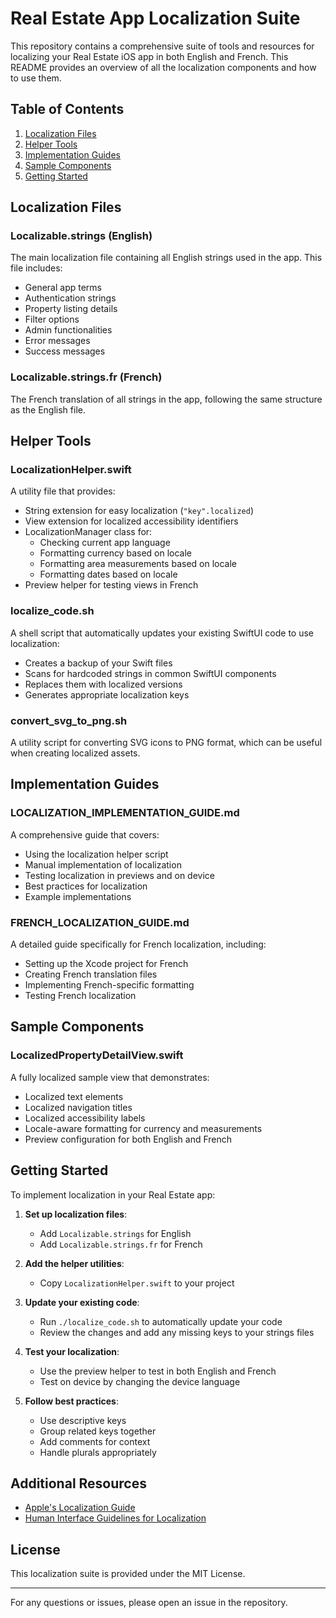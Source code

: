 # Real Estate App Localization Suite

This repository contains a comprehensive suite of tools and resources for localizing your Real Estate iOS app in both English and French. This README provides an overview of all the localization components and how to use them.

## Table of Contents

1. [Localization Files](#localization-files)
2. [Helper Tools](#helper-tools)
3. [Implementation Guides](#implementation-guides)
4. [Sample Components](#sample-components)
5. [Getting Started](#getting-started)

## Localization Files

### Localizable.strings (English)

The main localization file containing all English strings used in the app. This file includes:
- General app terms
- Authentication strings
- Property listing details
- Filter options
- Admin functionalities
- Error messages
- Success messages

### Localizable.strings.fr (French)

The French translation of all strings in the app, following the same structure as the English file.

## Helper Tools

### LocalizationHelper.swift

A utility file that provides:
- String extension for easy localization (`"key".localized`)
- View extension for localized accessibility identifiers
- LocalizationManager class for:
  - Checking current app language
  - Formatting currency based on locale
  - Formatting area measurements based on locale
  - Formatting dates based on locale
- Preview helper for testing views in French

### localize_code.sh

A shell script that automatically updates your existing SwiftUI code to use localization:
- Creates a backup of your Swift files
- Scans for hardcoded strings in common SwiftUI components
- Replaces them with localized versions
- Generates appropriate localization keys

### convert_svg_to_png.sh

A utility script for converting SVG icons to PNG format, which can be useful when creating localized assets.

## Implementation Guides

### LOCALIZATION_IMPLEMENTATION_GUIDE.md

A comprehensive guide that covers:
- Using the localization helper script
- Manual implementation of localization
- Testing localization in previews and on device
- Best practices for localization
- Example implementations

### FRENCH_LOCALIZATION_GUIDE.md

A detailed guide specifically for French localization, including:
- Setting up the Xcode project for French
- Creating French translation files
- Implementing French-specific formatting
- Testing French localization

## Sample Components

### LocalizedPropertyDetailView.swift

A fully localized sample view that demonstrates:
- Localized text elements
- Localized navigation titles
- Localized accessibility labels
- Locale-aware formatting for currency and measurements
- Preview configuration for both English and French

## Getting Started

To implement localization in your Real Estate app:

1. **Set up localization files**:
   - Add `Localizable.strings` for English
   - Add `Localizable.strings.fr` for French

2. **Add the helper utilities**:
   - Copy `LocalizationHelper.swift` to your project

3. **Update your existing code**:
   - Run `./localize_code.sh` to automatically update your code
   - Review the changes and add any missing keys to your strings files

4. **Test your localization**:
   - Use the preview helper to test in both English and French
   - Test on device by changing the device language

5. **Follow best practices**:
   - Use descriptive keys
   - Group related keys together
   - Add comments for context
   - Handle plurals appropriately

## Additional Resources

- [Apple's Localization Guide](https://developer.apple.com/documentation/xcode/localization)
- [Human Interface Guidelines for Localization](https://developer.apple.com/design/human-interface-guidelines/internationalization)

## License

This localization suite is provided under the MIT License.

---

For any questions or issues, please open an issue in the repository. 